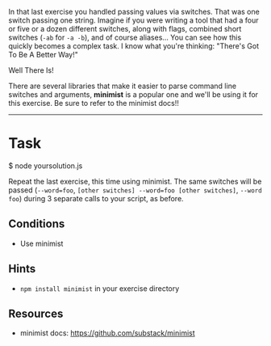 In that last exercise you handled passing values via switches. That was one
switch passing one string. Imagine if you were writing a tool that had a four or 
five or a dozen different switches, along with flags, combined short switches
(`-ab` for `-a -b`), and of course aliases... You can see how this quickly becomes
a complex task. I know what you're thinking: "There's Got To Be A Better Way!"

Well There Is!

There are several libraries that make it easier to parse command line switches
and arguments, **minimist** is a popular one and we'll be using it for this
exercise. Be sure to refer to the minimist docs!!

----

# Task
$ node yoursolution.js 

Repeat the last exercise, this time using minimist. The same switches will be
passed (`--word=foo`, `[other switches] --word=foo [other switches]`, `--word foo`)
during 3 separate calls to your script, as before.

## Conditions

* Use minimist

## Hints

* `npm install minimist` in your exercise directory

## Resources

* minimist docs: https://github.com/substack/minimist
